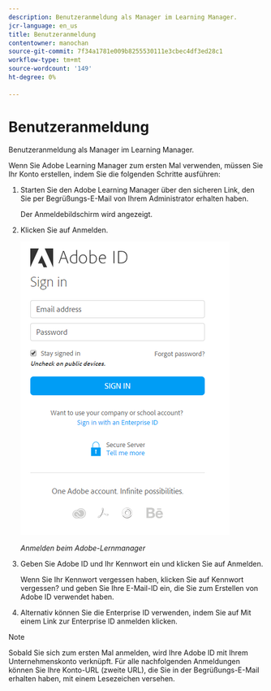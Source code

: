 ```yaml
---
description: Benutzeranmeldung als Manager im Learning Manager.
jcr-language: en_us
title: Benutzeranmeldung
contentowner: manochan
source-git-commit: 7f34a1781e009b8255530111e3cbec4df3ed28c1
workflow-type: tm+mt
source-wordcount: '149'
ht-degree: 0%

---
```




# Benutzeranmeldung

Benutzeranmeldung als Manager im Learning Manager.

Wenn Sie Adobe Learning Manager zum ersten Mal verwenden, müssen Sie Ihr Konto erstellen, indem Sie die folgenden Schritte ausführen:

1. Starten Sie den Adobe Learning Manager über den sicheren Link, den Sie per Begrüßungs-E-Mail von Ihrem Administrator erhalten haben.

   Der Anmeldebildschirm wird angezeigt.

1. Klicken Sie auf Anmelden.

   ![](assets/adobeid-signin.png)

   *Anmelden beim Adobe-Lernmanager*

1. Geben Sie Adobe ID und Ihr Kennwort ein und klicken Sie auf Anmelden.

   Wenn Sie Ihr Kennwort vergessen haben, klicken Sie auf Kennwort vergessen? und geben Sie Ihre E-Mail-ID ein, die Sie zum Erstellen von Adobe ID verwendet haben.

1. Alternativ können Sie die Enterprise ID verwenden, indem Sie auf Mit einem Link zur Enterprise ID anmelden klicken.

>[!NOTE]
>
>Sobald Sie sich zum ersten Mal anmelden, wird Ihre Adobe ID mit Ihrem Unternehmenskonto verknüpft. Für alle nachfolgenden Anmeldungen können Sie Ihre Konto-URL (zweite URL), die Sie in der Begrüßungs-E-Mail erhalten haben, mit einem Lesezeichen versehen.
